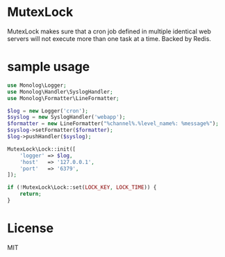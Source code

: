 MutexLock
=========

MutexLock makes sure that a cron job defined in multiple identical web servers will not execute more than one task at a time. Backed by Redis.

# sample usage

```php
use Monolog\Logger;
use Monolog\Handler\SyslogHandler;
use Monolog\Formatter\LineFormatter;

$log = new Logger('cron');
$syslog = new SyslogHandler('webapp');
$formatter = new LineFormatter("%channel%.%level_name%: %message%");
$syslog->setFormatter($formatter);
$log->pushHandler($syslog);

MutexLock\Lock::init([
    'logger' => $log,
    'host'   => '127.0.0.1',
    'port'   => '6379',
]);

if (!MutexLock\Lock::set(LOCK_KEY, LOCK_TIME)) {
    return;
}
```

# License

MIT
